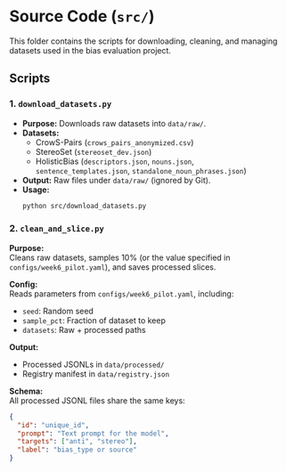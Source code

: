 # Source Code (`src/`)

This folder contains the scripts for downloading, cleaning, and managing datasets used in the bias evaluation project.

## Scripts

### 1. `download_datasets.py`
- **Purpose:** Downloads raw datasets into `data/raw/`.
- **Datasets:**
  - CrowS-Pairs (`crows_pairs_anonymized.csv`)
  - StereoSet (`stereoset_dev.json`)
  - HolisticBias (`descriptors.json`, `nouns.json`, `sentence_templates.json`, `standalone_noun_phrases.json`)
- **Output:** Raw files under `data/raw/` (ignored by Git).
- **Usage:**
  ```bash
  python src/download_datasets.py

### 2. `clean_and_slice.py`

**Purpose:**  
Cleans raw datasets, samples 10% (or the value specified in `configs/week6_pilot.yaml`), and saves processed slices.

**Config:**  
Reads parameters from `configs/week6_pilot.yaml`, including:
- `seed`: Random seed  
- `sample_pct`: Fraction of dataset to keep  
- `datasets`: Raw + processed paths  

**Output:**  
- Processed JSONLs in `data/processed/`  
- Registry manifest in `data/registry.json`  

**Schema:**  
All processed JSONL files share the same keys:

```json
{
  "id": "unique_id",
  "prompt": "Text prompt for the model",
  "targets": ["anti", "stereo"],
  "label": "bias_type or source"
}

